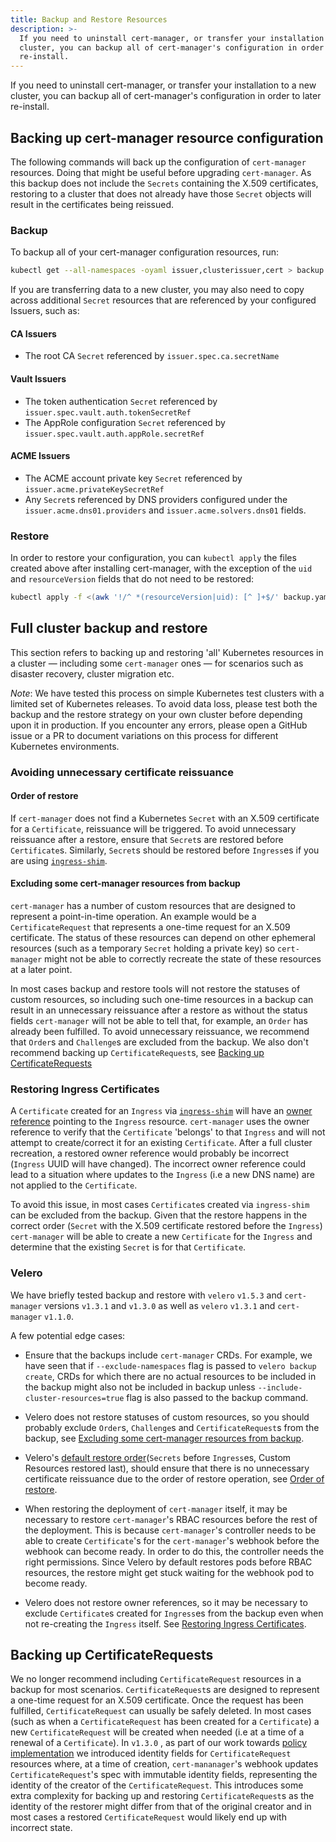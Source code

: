```yaml
---
title: Backup and Restore Resources
description: >-
  If you need to uninstall cert-manager, or transfer your installation to a new
  cluster, you can backup all of cert-manager's configuration in order to later
  re-install.
---
```


If you need to uninstall cert-manager, or transfer your installation to a new
cluster, you can backup all of cert-manager's configuration in order to later
re-install.

## Backing up cert-manager resource configuration

The following commands will back up the configuration of `cert-manager`
resources. Doing that might be useful before upgrading `cert-manager`. As this
backup does not include the `Secrets` containing the X.509 certificates,
restoring to a cluster that does not already have those `Secret` objects will
result in the certificates being reissued.

### Backup

To backup all of your cert-manager configuration resources, run:

```bash
kubectl get --all-namespaces -oyaml issuer,clusterissuer,cert > backup.yaml
```

If you are transferring data to a new cluster, you may also need to copy across
additional `Secret` resources that are referenced by your configured Issuers,
such as:

#### CA Issuers

- The root CA `Secret` referenced by `issuer.spec.ca.secretName`

#### Vault Issuers

- The token authentication `Secret` referenced by
  `issuer.spec.vault.auth.tokenSecretRef`
- The AppRole configuration `Secret` referenced by
  `issuer.spec.vault.auth.appRole.secretRef`

#### ACME Issuers

- The ACME account private key `Secret` referenced by
  `issuer.acme.privateKeySecretRef`
- Any `Secret`s referenced by DNS providers configured under the
  `issuer.acme.dns01.providers` and `issuer.acme.solvers.dns01` fields.

### Restore

In order to restore your configuration, you can `kubectl apply` the files
created above after installing cert-manager, with the exception of the `uid` and
`resourceVersion` fields that do not need to be restored:

```bash
kubectl apply -f <(awk '!/^ *(resourceVersion|uid): [^ ]+$/' backup.yaml)
```

## Full cluster backup and restore

This section refers to backing up and restoring 'all' Kubernetes resources in a
cluster — including some `cert-manager` ones — for scenarios such as disaster
recovery, cluster migration etc.

_Note_: We have tested this process on simple Kubernetes test clusters with a
limited set of Kubernetes releases. To avoid data loss, please test both the
backup and the restore strategy on your own cluster before depending upon it in
production. If you encounter any errors, please open a GitHub issue or a PR to
document variations on this process for different Kubernetes environments.

### Avoiding unnecessary certificate reissuance

#### Order of restore

If `cert-manager` does not find a Kubernetes `Secret` with an X.509 certificate
for a `Certificate`, reissuance will be triggered. To avoid unnecessary
reissuance after a restore, ensure that `Secret`s are restored before
`Certificate`s. Similarly, `Secret`s should be restored before `Ingress`es if
you are using [`ingress-shim`](../../usage/ingress/).

#### Excluding some cert-manager resources from backup

`cert-manager` has a number of custom resources that are designed to represent a
point-in-time operation. An example would be a `CertificateRequest` that
represents a one-time request for an X.509 certificate. The status of these
resources can depend on other ephemeral resources (such as a temporary `Secret`
holding a private key) so `cert-manager` might not be able to correctly recreate
the state of these resources at a later point.

In most cases backup and restore tools will not restore the statuses of custom
resources, so including such one-time resources in a backup can result in an
unnecessary reissuance after a restore as without the status fields
`cert-manager` will not be able to tell that, for example, an `Order` has
already been fulfilled. To avoid unnecessary reissuance, we recommend that
`Order`s and `Challenge`s are excluded from the backup. We also don't recommend
backing up `CertificateRequest`s, see
[Backing up CertificateRequests](#backing-up-certificaterequests)

### Restoring Ingress Certificates

A `Certificate` created for an `Ingress` via
[`ingress-shim`](../../usage/ingress/) will have an
[owner reference](https://kubernetes.io/docs/concepts/workloads/controllers/garbage-collection/#owners-and-dependents)
pointing to the `Ingress` resource. `cert-manager` uses the owner reference to
verify that the `Certificate` 'belongs' to that `Ingress` and will not attempt
to create/correct it for an existing `Certificate`. After a full cluster
recreation, a restored owner reference would probably be incorrect (`Ingress`
UUID will have changed). The incorrect owner reference could lead to a situation
where updates to the `Ingress` (i.e a new DNS name) are not applied to the
`Certificate`.

To avoid this issue, in most cases `Certificate`s created via `ingress-shim` can
be excluded from the backup. Given that the restore happens in the correct order
(`Secret` with the X.509 certificate restored before the `Ingress`)
`cert-manager` will be able to create a new `Certificate` for the `Ingress` and
determine that the existing `Secret` is for that `Certificate`.

### Velero

We have briefly tested backup and restore with `velero` `v1.5.3` and
`cert-manager` versions `v1.3.1` and `v1.3.0` as well as `velero` `v1.3.1` and
`cert-manager` `v1.1.0`.

A few potential edge cases:

- Ensure that the backups include `cert-manager` CRDs. For example, we have seen
  that if `--exclude-namespaces` flag is passed to `velero backup create`, CRDs
  for which there are no actual resources to be included in the backup might
  also not be included in backup unless `--include-cluster-resources=true` flag
  is also passed to the backup command.

- Velero does not restore statuses of custom resources, so you should probably
  exclude `Order`s, `Challenge`s and `CertificateRequest`s from the backup, see
  [Excluding some cert-manager resources from backup](#excluding-some-cert-manager-resources-from-backup).

- Velero's
  [default restore order](https://github.com/vmware-tanzu/velero/blob/main/pkg/cmd/server/server.go#L470)(`Secrets`
  before `Ingress`es, Custom Resources restored last), should ensure that there
  is no unnecessary certificate reissuance due to the order of restore
  operation, see [Order of restore](#order-of-restore).

- When restoring the deployment of `cert-manager` itself, it may be necessary to
  restore `cert-manager`'s RBAC resources before the rest of the deployment.
  This is because `cert-manager`'s controller needs to be able to create
  `Certificate`'s for the `cert-manager`'s webhook before the webhook can become
  ready. In order to do this, the controller needs the right permissions. Since
  Velero by default restores pods before RBAC resources, the restore might get
  stuck waiting for the webhook pod to become ready.

- Velero does not restore owner references, so it may be necessary to exclude
  `Certificate`s created for `Ingress`es from the backup even when not
  re-creating the `Ingress` itself. See
  [Restoring Ingress Certificates](#restoring-ingress-certificates).

## Backing up CertificateRequests

We no longer recommend including `CertificateRequest` resources in a backup for
most scenarios. `CertificateRequest`s are designed to represent a one-time
request for an X.509 certificate. Once the request has been fulfilled,
`CertificateRequest` can usually be safely deleted. In most cases (such as when
a `CertificateRequest` has been created for a `Certificate`) a new
`CertificateRequest` will be created when needed (i.e at a time of a renewal of
a `Certificate`). In `v1.3.0` , as part of our work towards
[policy implementation](https://github.com/jetstack/cert-manager/pull/3727) we
introduced identity fields for `CertificateRequest` resources where, at a time
of creation, `cert-mananager`'s webhook updates `CertificateRequest`'s spec with
immutable identity fields, representing the identity of the creator of the
`CertificateRequest`. This introduces some extra complexity for backing up and
restoring `CertificateRequest`s as the identity of the restorer might differ
from that of the original creator and in most cases a restored
`CertificateRequest` would likely end up with incorrect state.
